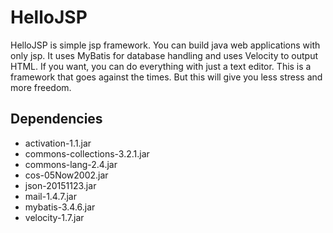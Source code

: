 # HelloJSP
HelloJSP is simple jsp framework.
You can build java web applications with only jsp.
It uses MyBatis for database handling and uses Velocity to output HTML.
If you want, you can do everything with just a text editor.
This is a framework that goes against the times.
But this will give you less stress and more freedom.

## Dependencies
- activation-1.1.jar
- commons-collections-3.2.1.jar
- commons-lang-2.4.jar
- cos-05Now2002.jar
- json-20151123.jar
- mail-1.4.7.jar
- mybatis-3.4.6.jar
- velocity-1.7.jar